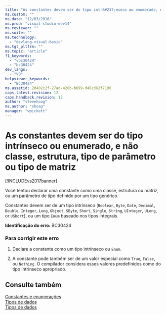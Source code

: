 ```yaml
---
title: "As constantes devem ser do tipo intr&#237;nseco ou enumerado, e n&#227;o classe, estrutura, tipo de par&#226;metro ou tipo de matriz | Microsoft Docs"
ms.custom: ""
ms.date: "12/03/2016"
ms.prod: "visual-studio-dev14"
ms.reviewer: ""
ms.suite: ""
ms.technology: 
  - "devlang-visual-basic"
ms.tgt_pltfrm: ""
ms.topic: "article"
f1_keywords: 
  - "vbc30424"
  - "bc30424"
dev_langs: 
  - "VB"
helpviewer_keywords: 
  - "BC30424"
ms.assetid: 2d402c2f-27ad-428b-b699-d45cd62f7196
caps.latest.revision: 12
caps.handback.revision: 12
author: "stevehoag"
ms.author: "shoag"
manager: "wpickett"
---
```

# As constantes devem ser do tipo intr&#237;nseco ou enumerado, e n&#227;o classe, estrutura, tipo de par&#226;metro ou tipo de matriz
[!INCLUDE[vs2017banner](../../../csharp/includes/vs2017banner.md)]

Você tentou declarar uma constante como uma classe, estrutura ou matriz, ou um parâmetro de tipo definido por um tipo genérico.  
  
 Constantes devem ser de um tipo intrínseco \(`Boolean`, `Byte`, `Date`, `Decimal`, `Double`, `Integer`, `Long`, `Object`, `SByte`, `Short`, `Single`, `String`, `UInteger`, `ULong`, or `UShort`\),  ou um tipo `Enum` baseado nos tipos integrais.  
  
 **Identificação do erro:**  BC30424  
  
### Para corrigir este erro  
  
1.  Declare a constante como um tipo intrínseco ou `Enum`.  
  
2.  A constante pode também ser de um valor especial como `True`, `False`, ou `Nothing`.  O compilador considera esses valores predefinidos como do tipo intrínseco apropriado.  
  
## Consulte também  
 [Constantes e enumerações](../../../visual-basic/language-reference/constants-and-enumerations.md)   
 [Tipos de dados](../../../visual-basic/programming-guide/language-features/data-types/index.md)   
 [Tipos de dados](../../../visual-basic/language-reference/data-types/data-type-summary.md)